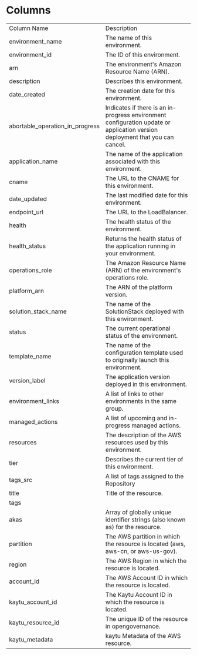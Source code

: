 # Columns  

<table>
	<tr><td>Column Name</td><td>Description</td></tr>
	<tr><td>environment_name</td><td>The name of this environment.</td></tr>
	<tr><td>environment_id</td><td>The ID of this environment.</td></tr>
	<tr><td>arn</td><td>The environment&#39;s Amazon Resource Name (ARN).</td></tr>
	<tr><td>description</td><td>Describes this environment.</td></tr>
	<tr><td>date_created</td><td>The creation date for this environment.</td></tr>
	<tr><td>abortable_operation_in_progress</td><td>Indicates if there is an in-progress environment configuration update or application version deployment that you can cancel.</td></tr>
	<tr><td>application_name</td><td>The name of the application associated with this environment.</td></tr>
	<tr><td>cname</td><td>The URL to the CNAME for this environment.</td></tr>
	<tr><td>date_updated</td><td>The last modified date for this environment.</td></tr>
	<tr><td>endpoint_url</td><td>The URL to the LoadBalancer.</td></tr>
	<tr><td>health</td><td>The health status of the environment.</td></tr>
	<tr><td>health_status</td><td>Returns the health status of the application running in your environment.</td></tr>
	<tr><td>operations_role</td><td>The Amazon Resource Name (ARN) of the environment&#39;s operations role.</td></tr>
	<tr><td>platform_arn</td><td>The ARN of the platform version.</td></tr>
	<tr><td>solution_stack_name</td><td>The name of the SolutionStack deployed with this environment.</td></tr>
	<tr><td>status</td><td>The current operational status of the environment.</td></tr>
	<tr><td>template_name</td><td>The name of the configuration template used to originally launch this environment.</td></tr>
	<tr><td>version_label</td><td>The application version deployed in this environment.</td></tr>
	<tr><td>environment_links</td><td>A list of links to other environments in the same group.</td></tr>
	<tr><td>managed_actions</td><td>A list of upcoming and in-progress managed actions.</td></tr>
	<tr><td>resources</td><td>The description of the AWS resources used by this environment.</td></tr>
	<tr><td>tier</td><td>Describes the current tier of this environment.</td></tr>
	<tr><td>tags_src</td><td>A list of tags assigned to the Repository</td></tr>
	<tr><td>title</td><td>Title of the resource.</td></tr>
	<tr><td>tags</td><td></td></tr>
	<tr><td>akas</td><td>Array of globally unique identifier strings (also known as) for the resource.</td></tr>
	<tr><td>partition</td><td>The AWS partition in which the resource is located (aws, aws-cn, or aws-us-gov).</td></tr>
	<tr><td>region</td><td>The AWS Region in which the resource is located.</td></tr>
	<tr><td>account_id</td><td>The AWS Account ID in which the resource is located.</td></tr>
	<tr><td>kaytu_account_id</td><td>The Kaytu Account ID in which the resource is located.</td></tr>
	<tr><td>kaytu_resource_id</td><td>The unique ID of the resource in opengovernance.</td></tr>
	<tr><td>kaytu_metadata</td><td>kaytu Metadata of the AWS resource.</td></tr>
</table>